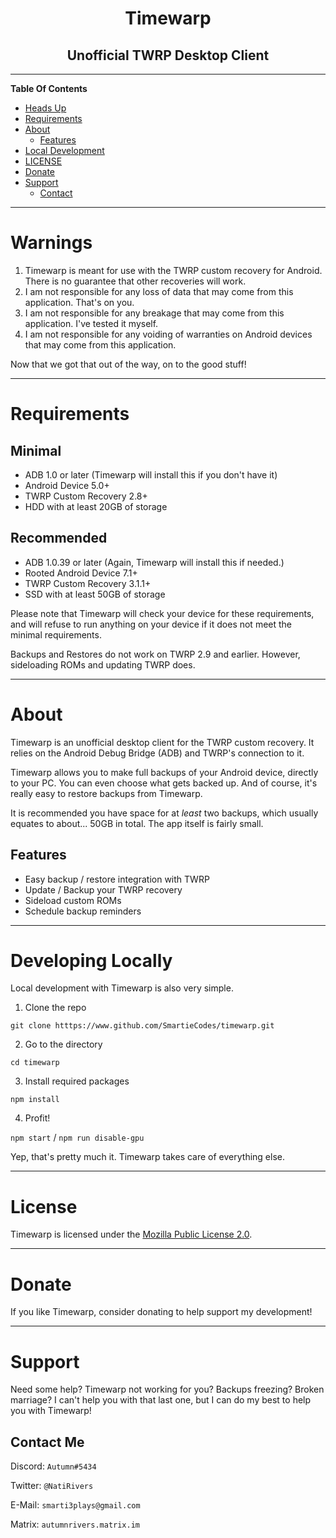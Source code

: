 <h1 align="center">Timewarp</h1>
<h2 align="center">Unofficial TWRP Desktop Client</h2>

---
**Table Of Contents**

* [Heads Up](#warnings)
* [Requirements](#requirements)
* [About](#about)
    * [Features](#features)
* [Local Development](#developing-locally)
* [LICENSE](#license)
* [Donate](#donate)
* [Support](#support)
    * [Contact](#contact-me)
---

# Warnings
1. Timewarp is meant for use with the TWRP custom recovery for Android. There is no guarantee that other recoveries will work.
2. I am not responsible for any loss of data that may come from this application. That's on you.
3. I am not responsible for any breakage that may come from this application. I've tested it myself.
4. I am not responsible for any voiding of warranties on Android devices that may come from this application.

Now that we got that out of the way, on to the good stuff!

---

# Requirements
## Minimal
* ADB 1.0 or later (Timewarp will install this if you don't have it)
* Android Device 5.0+
* TWRP Custom Recovery 2.8+
* HDD with at least 20GB of storage

## Recommended
* ADB 1.0.39 or later (Again, Timewarp will install this if needed.)
* Rooted Android Device 7.1+
* TWRP Custom Recovery 3.1.1+
* SSD with at least 50GB of storage

Please note that Timewarp will check your device for these requirements, and will refuse to run anything on your device if it does not meet the minimal requirements.

Backups and Restores do not work on TWRP 2.9 and earlier. However, sideloading ROMs and updating TWRP does.

---

# About
Timewarp is an unofficial desktop client for the TWRP custom recovery. It relies on the Android Debug Bridge (ADB) and TWRP's connection to it.

Timewarp allows you to make full backups of your Android device, directly to your PC. You can even choose what gets backed up. And of course, it's really easy to restore backups from Timewarp.

It is recommended you have space for at *least* two backups, which usually equates to about... 50GB in total. The app itself is fairly small.

## Features
* Easy backup / restore integration with TWRP
* Update / Backup your TWRP recovery
* Sideload custom ROMs
* Schedule backup reminders

---

# Developing Locally
Local development with Timewarp is also very simple.

1. Clone the repo

`git clone htttps://www.github.com/SmartieCodes/timewarp.git`

2. Go to the directory

`cd timewarp`

3. Install required packages

`npm install`

4. Profit!

`npm start` / `npm run disable-gpu`

Yep, that's pretty much it. Timewarp takes care of everything else.

---

# License

Timewarp is licensed under the [Mozilla Public License 2.0](https://www.mozilla.org/en-US/MPL/2.0/).

---

# Donate

If you like Timewarp, consider donating to help support my development!

---

# Support

Need some help? Timewarp not working for you? Backups freezing? Broken marriage? I can't help you with that last one, but I can do my best to help you with Timewarp!

## Contact Me

Discord: `Autumn#5434`

Twitter: `@NatiRivers`

E-Mail: `smarti3plays@gmail.com`

Matrix: `autumnrivers.matrix.im`